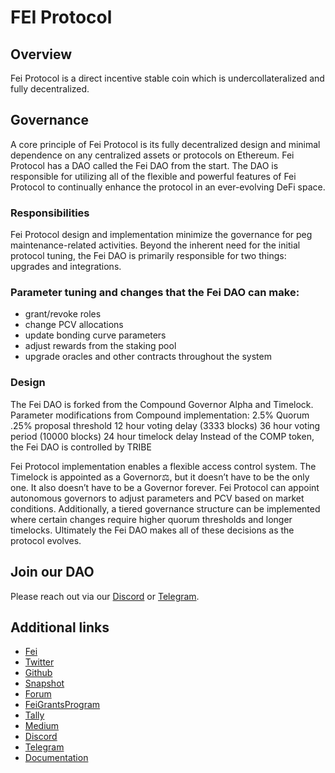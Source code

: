 # FEI Protocol

## Overview

Fei Protocol is a direct incentive stable coin which is undercollateralized and fully decentralized.

## Governance
A core principle of Fei Protocol is its fully decentralized design and minimal dependence on any centralized assets or protocols on Ethereum. Fei Protocol has a DAO called the Fei DAO from the start. The DAO is responsible for utilizing all of the flexible and powerful features of Fei Protocol to continually enhance the protocol in an ever-evolving DeFi space.

### Responsibilities
Fei Protocol design and implementation minimize the governance for peg maintenance-related activities. Beyond the inherent need for the initial protocol tuning, the Fei DAO is primarily responsible for two things: upgrades and integrations.

### Parameter tuning and changes that the Fei DAO can make:

- grant/revoke roles
- change PCV allocations
- update bonding curve parameters
- adjust rewards from the staking pool
- upgrade oracles and other contracts throughout the system
### Design

The Fei DAO is forked from the Compound Governor Alpha and Timelock. Parameter modifications from Compound implementation: 2.5% Quorum .25% proposal threshold 12 hour voting delay (3333 blocks) 36 hour voting period (10000 blocks) 24 hour timelock delay Instead of the COMP token, the Fei DAO is controlled by TRIBE

Fei Protocol implementation enables a flexible access control system. The Timelock is appointed as a Governor⚖️, but it doesn’t have to be the only one. It also doesn’t have to be a Governor forever. Fei Protocol can appoint autonomous governors to adjust parameters and PCV based on market conditions. Additionally, a tiered governance structure can be implemented where certain changes require higher quorum thresholds and longer timelocks. Ultimately the Fei DAO makes all of these decisions as the protocol evolves.

## Join our DAO

Please reach out via our [Discord](https://discord.com/invite/2prhYdQ5jP) or [Telegram](https://t.me/feiprotocol).

## Additional links

* [Fei](https://fei.money/)
* [Twitter](https://twitter.com/feiprotocol?ref_src=twsrc%5Egoogle%7Ctwcamp%5Eserp%7Ctwgr%5Eauthor)
* [Github](https://github.com/fei-protocol/fei-protocol-core)
* [Snapshot](https://snapshot.fei.money/#/)
* [Forum](https://tribe.fei.money/)
* [FeiGrantsProgram](https://aromatic-grouse-e85.notion.site/Fei-Grants-Program-9373df863bb54b389ebcd516780d7975)
* [Tally](https://www.withtally.com/governance/eip155:1:0x0BEF27FEB58e857046d630B2c03dFb7bae567494)
* [Medium](https://medium.com/fei-protocol)
* [Discord](https://discord.com/invite/2prhYdQ5jP)
* [Telegram](https://t.me/feiprotocol)
* [Documentation](https://docs.fei.money/)